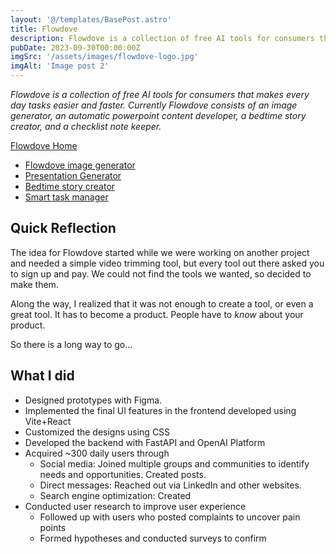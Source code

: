 ```yaml
---
layout: '@/templates/BasePost.astro'
title: Flowdove 
description: Flowdove is a collection of free AI tools for consumers that makes every day tasks easier and faster. Currently Flowdove consists of an automatic powerpoint content developer, a bedtime story creator, and a checklist note keeper.
pubDate: 2023-09-30T00:00:00Z
imgSrc: '/assets/images/flowdove-logo.jpg'
imgAlt: 'Image post 2'
---
```


*Flowdove is a collection of free AI tools for consumers that makes every day tasks easier and faster. Currently Flowdove consists of an image generator, an automatic powerpoint content developer, a bedtime story creator, and a checklist note keeper.*

[Flowdove Home](https://www.flowdove.com)
- [Flowdove image generator](https://pics.flowdove.com/)
- [Presentation Generator](https://ppt.flowdove.com/)
- [Bedtime story creator](https://story.flowdove.com/)
- [Smart task manager](https://app.flowdove.com/)

## Quick Reflection
The idea for Flowdove started while we were working on another project and needed a simple video trimming tool, but every tool out there asked you to sign up and pay. We could not find the tools we wanted, so decided to make them. 

Along the way, I realized that it was not enough to create a tool, or even a great tool. It has to become a product. People have to *know* about your product. 

So there is a long way to go...

## What I did

- Designed prototypes with Figma. 
- Implemented the final UI features in the frontend developed using Vite+React
- Customized the designs using CSS
- Developed the backend with FastAPI and OpenAI Platform 
- Acquired ~300 daily users through 
  - Social media: Joined multiple groups and communities to identify needs and opportunities. Created posts. 
  - Direct messages: Reached out via LinkedIn and other websites.  
  - Search engine optimization: Created
- Conducted user research to improve user experience
  - Followed up with users who posted complaints to uncover pain points
  - Formed hypotheses and conducted surveys to confirm
  

